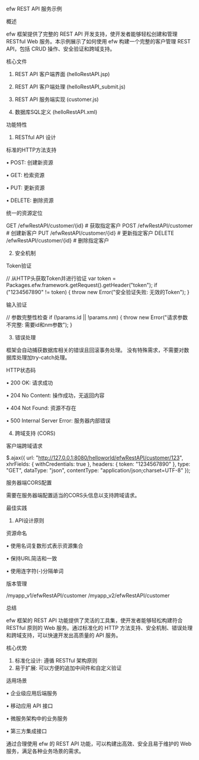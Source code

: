 efw REST API 服务示例

概述

efw 框架提供了完整的 REST API 开发支持，使开发者能够轻松创建和管理 RESTful Web 服务。本示例展示了如何使用 efw 构建一个完整的客户管理 REST API，包括 CRUD 操作、安全验证和跨域支持。

核心文件

1. REST API 客户端界面 (helloRestAPI.jsp)

2. REST API 客户端处理 (helloRestAPI_submit.js)

3. REST API 服务端实现 (customer.js)

4. 数据库SQL定义 (helloRestAPI.xml)

功能特性

1. RESTful API 设计

标准的HTTP方法支持

• POST: 创建新资源

• GET: 检索资源

• PUT: 更新资源

• DELETE: 删除资源

统一的资源定位


GET    /efwRestAPI/customer/{id}     # 获取指定客户
POST   /efwRestAPI/customer          # 创建新客户
PUT    /efwRestAPI/customer/{id}     # 更新指定客户
DELETE /efwRestAPI/customer/{id}     # 删除指定客户


2. 安全机制

Token验证

// 从HTTP头获取Token并进行验证
var token = Packages.efw.framework.getRequest().getHeader("token");
if ("1234567890" != token) {
    throw new Error("安全验证失败: 无效的Token");
}


输入验证

// 参数完整性检查
if (!params.id || !params.nm) {
    throw new Error("请求参数不完整: 需要id和nm参数");
}


3. 错误处理

框架会自动捕获数据库相关的错误且回滚事务处理。 没有特殊需求，不需要对数据库处理加try-catch处理。


HTTP状态码

• 200 OK: 请求成功

• 204 No Content: 操作成功，无返回内容

• 404 Not Found: 资源不存在

• 500 Internal Server Error: 服务器内部错误

4. 跨域支持 (CORS)

客户端跨域请求

$.ajax({
    url: "http://127.0.0.1:8080/helloworld/efwRestAPI/customer/123",
    xhrFields: { withCredentials: true },
    headers: { token: "1234567890" },
    type: "GET",
    dataType: "json",
    contentType: "application/json;charset=UTF-8"
});


服务器端CORS配置

需要在服务器端配置适当的CORS头信息以支持跨域请求。



最佳实践

1. API设计原则

资源命名

• 使用名词复数形式表示资源集合

• 保持URL简洁和一致

• 使用连字符(-)分隔单词

版本管理

/myapp_v1/efwRestAPI/customer
/myapp_v2/efwRestAPI/customer

总结

efw 框架的 REST API 功能提供了灵活的工具集，使开发者能够轻松构建符合 RESTful 原则的 Web 服务。通过标准化的 HTTP 方法支持、安全机制、错误处理和跨域支持，可以快速开发出高质量的 API 服务。

核心优势

1. 标准化设计: 遵循 RESTful 架构原则
2. 易于扩展: 可以方便的追加中间件和自定义验证

适用场景

• 企业级应用后端服务

• 移动应用 API 接口

• 微服务架构中的业务服务

• 第三方集成接口

通过合理使用 efw 的 REST API 功能，可以构建出高效、安全且易于维护的 Web 服务，满足各种业务场景的需求。